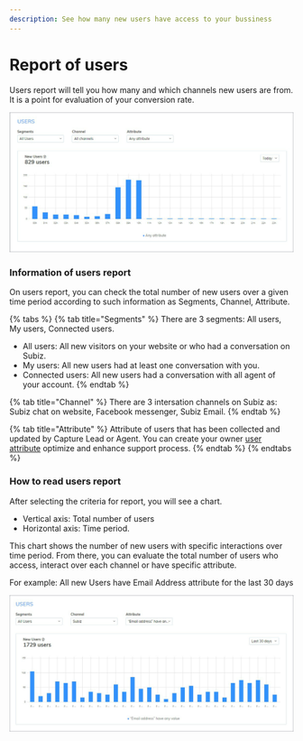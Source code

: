 ```yaml
---
description: See how many new users have access to your bussiness
---
```


# Report of users

Users report will tell you how many and which channels new users are from. It is a point for evaluation of your conversion rate.

![Users report](../.gitbook/assets/report-copy.jpg)

### Information of users report

On users report, you can check the total number of new users over a given time period according to such information as Segments, Channel, Attribute.

{% tabs %}
{% tab title="Segments" %}
There are 3 segments: All users, My users, Connected users.

* All users: All new visitors on your website or who had a conversation on Subiz.
* My users: All new users had at least one conversation with you.
* Connected users: All new users had a conversation with all agent of your account.
{% endtab %}

{% tab title="Channel" %}
There are 3 intersation channels on Subiz as: Subiz chat on website, Facebook messenger, Subiz Email.
{% endtab %}

{% tab title="Attribute" %}
Attribute of users that has been collected and updated by Capture Lead or Agent. You can create your owner [user attribute](https://app.subiz.com/settings/user-attributes#) optimize and enhance support process.
{% endtab %}
{% endtabs %}

### How to read users report

After selecting the criteria for report, you will see a chart. 

* Vertical axis: Total number of users 
* Horizontal axis: Time period. 

This chart shows the number of new users with specific interactions over time period. From there, you can evaluate the total number of users who access, interact over each channel or have specific attribute.

For example:  All new Users have Email Address attribute for the last 30 days

![Users for last 20 days](../.gitbook/assets/user-report-copy.jpg)



